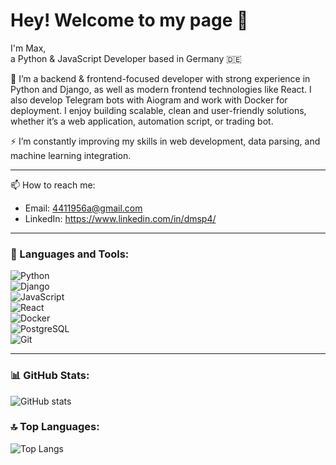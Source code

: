 # Hey! Welcome to my page 👋  

I'm Max,  
a Python & JavaScript Developer based in Germany 🇩🇪  

📝 I’m a backend & frontend-focused developer with strong experience in Python and Django, as well as modern frontend technologies like React. I also develop Telegram bots with Aiogram and work with Docker for deployment. I enjoy building scalable, clean and user-friendly solutions, whether it’s a web application, automation script, or trading bot.  

⚡ I’m constantly improving my skills in web development, data parsing, and machine learning integration.  

---

📫 How to reach me:  
- Email: 4411956a@gmail.com  
- LinkedIn: https://www.linkedin.com/in/dmsp4/  


---

### 🚀 Languages and Tools:
![Python](https://img.shields.io/badge/Python-3776AB?style=for-the-badge&logo=python&logoColor=white)  
![Django](https://img.shields.io/badge/Django-092E20?style=for-the-badge&logo=django&logoColor=white)  
![JavaScript](https://img.shields.io/badge/JavaScript-F7DF1E?style=for-the-badge&logo=javascript&logoColor=black)  
![React](https://img.shields.io/badge/React-20232A?style=for-the-badge&logo=react&logoColor=61DAFB)  
![Docker](https://img.shields.io/badge/Docker-2496ED?style=for-the-badge&logo=docker&logoColor=white)  
![PostgreSQL](https://img.shields.io/badge/PostgreSQL-316192?style=for-the-badge&logo=postgresql&logoColor=white)  
![Git](https://img.shields.io/badge/Git-F05032?style=for-the-badge&logo=git&logoColor=white)  

---

### 📊 GitHub Stats:
![GitHub stats](https://github-readme-stats.vercel.app/api?username=DMSP4&show_icons=true&theme=tokyonight)  

### 🔝 Top Languages:
![Top Langs](https://github-readme-stats.vercel.app/api/top-langs/?username=DMSP4&layout=compact&theme=tokyonight)  













